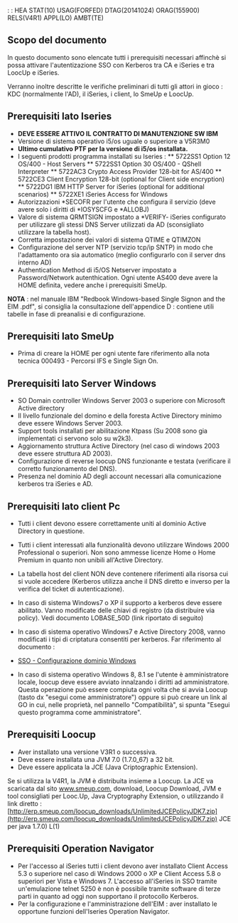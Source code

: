  :  : HEA STAT(10) USAG(FORFED) DTAG(20141024) ORAG(155900) RELS(V4R1) APPL(LO) AMBT(TE)

## Scopo del documento
In questo documento sono elencate tutti i prerequisiti necessari affinchè si possa attivare l'autentizazione SSO con Kerberos tra CA e iSeries e tra LoocUp e iSeries.

Verranno inoltre descritte le verifiche preliminari di tutti gli attori in gioco :  KDC (normalmente l'AD), il iSeries,  i client, lo SmeUp e LoocUp.


## Prerequisiti lato Iseries

 * **DEVE ESSERE ATTIVO IL CONTRATTO DI MANUTENZIONE SW IBM**
 * Versione di sistema operativo i5/os uguale o superiore a V5R3M0
 * **Ultimo cumulativo PTF per la versione di i5/os installata.**
 * I seguenti prodotti programma installati su Iseries : 
 ** 5722SS1 Option 12 OS/400 - Host Servers
 ** 5722SS1 Option 30 OS/400 - QShell Interpreter
 ** 5722AC3 Crypto Access Provider 128-bit for AS/400
 ** 5722CE3 Client Encryption 128-bit (optional for Client side encryption)
 ** 5722DG1 IBM HTTP Server for iSeries (optional for additional scenarios)
 ** 5722XE1 iSeries Access for Windows
 * Autorizzazioni *SECOFR per l'utente che configura il servizio (deve avere solo i diritti di *IOSYSCFG e *ALLOBJ)
 * Valore di sistema QRMTSIGN impostato a *VERIFY- iSeries configurato per utilizzare gli stessi DNS Server utilizzati da AD (sconsigliato utilizzare la tabella host).
 * Corretta impostazione dei valori di sistema QTIME e QTIMZON
 * Configurazione del server NTP (servizio tcp/ip SNTP) in modo che l'adattamento ora sia automatico (meglio configurarlo con il server dns interno AD)
 * Authentication Method di i5/OS Netserver impostato a Password/Network autenthication. Ogni utente AS400 deve avere la HOME definita, vedere anche i prerequisiti SmeUp.

**NOTA** :  nel manuale IBM "Redbook Windows-based Single Signon and the EIM .pdf", si consiglia la consultazione dell'appendice D :  contiene utili tabelle in fase di preanalisi e di configurazione.

## Prerequisiti lato SmeUp

- Prima di creare la HOME per ogni utente  fare riferimento alla nota tecnica 000493 - Percorsi IFS e   Single Sign On.


## Prerequisiti lato Server Windows

 - SO Domain controller Windows Server 2003 o superiore con Microsoft Active directory
 - Il livello funzionale del domino e della foresta Active Directory minimo deve essere Windows Server 2003.
 - Support tools installati per abilitazione Ktpass (Su 2008 sono gia implementati ci servono solo su w2k3).
 - Aggiornamento struttura Active Directory (nel caso di windows 2003 deve essere struttura AD 2003).
 - Configurazione di reverse loocup DNS funzionante e testata (verificare il corretto funzionamento del DNS).
 - Presenza nel dominio AD degli account necessari alla comunicazione kerberos  tra iSeries e AD.

## Prerequisiti lato client Pc

 - Tutti i client devono essere correttamente uniti al dominio Active Directory in questione.
 - Tutti i client interessati alla funzionalità devono utilizzare Windows 2000 Professional o superiori. Non sono ammesse licenze Home o Home Premium in quanto non unibili all'Active Directory.
 - La tabella host del client NON deve contenere riferimenti alla risorsa cui si vuole accedere (Kerberos utilizza anche il DNS diretto e inverso per la verifica del ticket di autenticazione).
 - In caso di sistema Windows7 o XP il supporto a kerberos deve essere abilitato. Vanno modificate delle chiavi di registro (da distribuire via policy). Vedi documento LOBASE_50D (link riportato di seguito)
 - In caso di sistema operativo Windows7 e Active Directory 2008, vanno modificati i tipi di criptatura consentiti per kerberos. Far riferimento al documento : 
- [SSO - Configurazione dominio Windows](Sorgenti/MB/DOC/LOSSON_50D)

- In caso di sistema operativo Windows 8, 8.1 se l'utente è amministratore locale, loocup deve essere avviato innalzando i diritti ad amministratore. Questa operazione può essere compiuta ogni volta che si avvia Loocup (tasto dx "esegui come amministratore") oppure si può creare un link al GO in cui, nelle proprietà, nel pannello "Compatibilità", si spunta "Esegui questo programma come amministratore".

## Prerequisiti Loocup

 - Aver installato una versione V3R1 o successiva.
 - Deve essere installata una JVM 7.0 (1.7.0_67) a 32 bit.
 - Deve essere applicata la JCE (Java Criptographic Extension).

Se si utilizza la V4R1, la JVM è distribuita insieme a Loocup. La JCE va scaricata dal sito www.smeup.com, download, Loocup Download, JVM e tool consigliati per Looc.Up, Java Cryptography Extension, o utilizzando il link diretto : 
[http://erp.smeup.com/loocup_downloads/UnlimitedJCEPolicyJDK7.zip](http://erp.smeup.com/loocup_downloads/UnlimitedJCEPolicyJDK7.zip)
JCE per java 1.7.0) L(1)



## Prerequisiti Operation Navigator

 - Per l'accesso al iSeries tutti i client devono aver installato Client Access 5.3 o superiore nel caso di Windows 2000 o XP e Client Access 5.8 o superiori per Vista e Windows 7.  L'accesso all'iSeries in SSO tramite un'emulazione telnet 5250 è non è possibile tramite software di terze parti in quanto ad oggi non supportano il protocollo Kerberos.
 - Per la configurazione e l'amministrazione dell'EIM :  aver installato le opportune funzioni dell'Iseries Operation Navigator.


